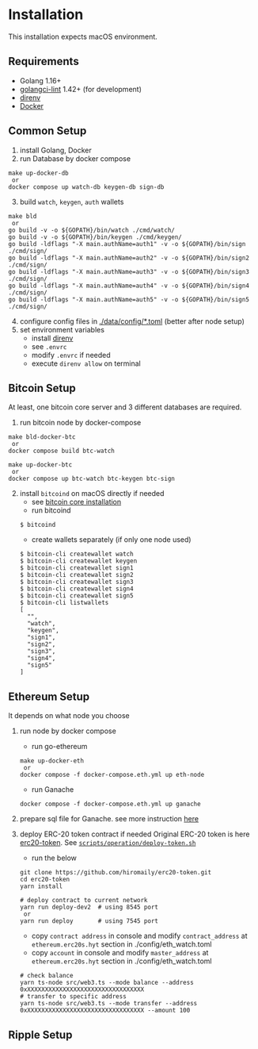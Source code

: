 # Installation

This installation expects macOS environment.

## Requirements
- Golang 1.16+
- [golangci-lint](https://github.com/golangci/golangci-lint) 1.42+ (for development)
- [direnv](https://direnv.net/)
- [Docker](https://www.docker.com/get-started)

## Common Setup
1. install Golang, Docker
2. run Database by docker compose
```
make up-docker-db
 or
docker compose up watch-db keygen-db sign-db
```
3. build `watch`, `keygen`, `auth` wallets
```
make bld
 or
go build -v -o ${GOPATH}/bin/watch ./cmd/watch/
go build -v -o ${GOPATH}/bin/keygen ./cmd/keygen/
go build -ldflags "-X main.authName=auth1" -v -o ${GOPATH}/bin/sign ./cmd/sign/
go build -ldflags "-X main.authName=auth2" -v -o ${GOPATH}/bin/sign2 ./cmd/sign/
go build -ldflags "-X main.authName=auth3" -v -o ${GOPATH}/bin/sign3 ./cmd/sign/
go build -ldflags "-X main.authName=auth4" -v -o ${GOPATH}/bin/sign4 ./cmd/sign/
go build -ldflags "-X main.authName=auth5" -v -o ${GOPATH}/bin/sign5 ./cmd/sign/
```
4. configure config files in [./data/config/*.toml](https://github.com/hiromaily/go-crypto-wallet/tree/master/data/config) (better after node setup)
5. set environment variables
   - install [direnv](https://direnv.net/)
   - see `.envrc`
   - modify `.envrc` if needed
   - execute `direnv allow` on terminal

## Bitcoin Setup
At least, one bitcoin core server and 3 different databases are required.

1. run bitcoin node by docker-compose
```
make bld-docker-btc
 or
docker compose build btc-watch

make up-docker-btc
 or
docker compose up btc-watch btc-keygen btc-sign
```

2. install `bitcoind` on macOS directly if needed
    - see [bitcoin core installation](https://github.com/bitcoin/bitcoin/blob/master/doc/build-osx.md)
    - run bitcoind
    ```
    $ bitcoind
    ```
    - create wallets separately (if only one node used)
    ```
    $ bitcoin-cli createwallet watch
    $ bitcoin-cli createwallet keygen
    $ bitcoin-cli createwallet sign1
    $ bitcoin-cli createwallet sign2
    $ bitcoin-cli createwallet sign3
    $ bitcoin-cli createwallet sign4
    $ bitcoin-cli createwallet sign5
    $ bitcoin-cli listwallets
    [
      "",
      "watch",
      "keygen",
      "sign1",
      "sign2",
      "sign3",
      "sign4",
      "sign5"
    ]
    ```

## Ethereum Setup
It depends on what node you choose

1. run node by docker compose
    - run go-ethereum
    ```
    make up-docker-eth
     or
    docker compose -f docker-compose.eth.yml up eth-node
    ```
    - run Ganache
    ```
    docker compose -f docker-compose.eth.yml up ganache
    ```

2. prepare sql file for Ganache. see more instruction [here](https://github.com/hiromaily/go-crypto-wallet/blob/master/docs/eth/Ganache.md)

3. deploy ERC-20 token contract if needed
Original ERC-20 token is here [erc20-token](https://github.com/hiromaily/erc20-token). See [`scripts/operation/deploy-token.sh`](https://github.com/hiromaily/go-crypto-wallet/blob/master/scripts/operation/deploy-token.sh)
    - run the below
    ```
    git clone https://github.com/hiromaily/erc20-token.git
    cd erc20-token
    yarn install

    # deploy contract to current network
    yarn run deploy-dev2  # using 8545 port
     or
    yarn run deploy       # using 7545 port
    ```
    - copy `contract address` in console and modify `contract_address` at `ethereum.erc20s.hyt` section in ./config/eth_watch.toml
    - copy `account` in console and modify `master_address` at `ethereum.erc20s.hyt` section in ./config/eth_watch.toml

    ```
    # check balance
    yarn ts-node src/web3.ts --mode balance --address 0xXXXXXXXXXXXXXXXXXXXXXXXXXXXXXXXXX
    # transfer to specific address
    yarn ts-node src/web3.ts --mode transfer --address 0xXXXXXXXXXXXXXXXXXXXXXXXXXXXXXXXXX --amount 100
    ```
## Ripple Setup
